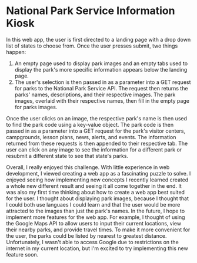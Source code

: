 # National Park Service Information Kiosk

In this web app, the user is first directed to a landing page with a drop down list of states to choose from. Once the user presses submit, two things happen:
  1. An empty page used to display park images and an empty tabs used to display the park's more specific information appears below the landing page.
  2. The user's selection is then passed in as a parameter into a GET request for parks to the National Park Service API. The request then returns the parks' names, descriptions, and their respective images. The park images, overlaid with their respective names, then fill in the empty page for parks images. 
  
Once the user clicks on an image, the respective park's name is then used to find the park code using a key-value object. The park code is then passed in as a parameter into a GET request for the park's visitor centers, campgrounds, lesson plans, news, alerts, and events. The information returned from these requests is then appended to their respective tab. The user can click on any image to see the information for a different park or resubmit a different state to see that state's parks.

Overall, I really enjoyed this challenge. With little experience in web development, I viewed creating a web app as a fascinating puzzle to solve. I enjoyed seeing how implementing new concepts I recently learned created a whole new different result and seeing it all come together in the end. It was also my first time thinking about how to create a web app best suited for the user. I thought about displaying park images, because I thought that I could both use languaes I could learn and that the user would be more attracted to the images than just the park's names. In the future, I hope to implement more features for the web app. For example, I thought of using the Google Maps API to allow users to input their current locations, view their nearby parks, and provide travel times. To make it more convenient for the user, the parks could be listed by nearest to greatest distance. Unfortunately, I wasn't able to access Google due to restrictions on the internet in my current location, but I'm excited to try implementing this new feature soon.
